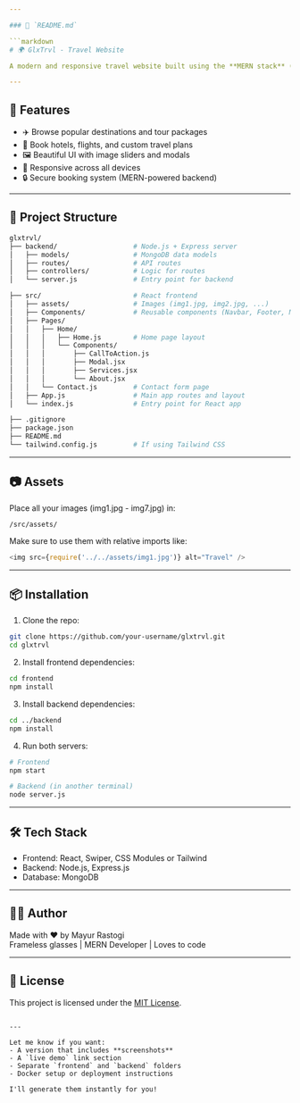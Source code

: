 ```yaml
---

### 📄 `README.md`

```markdown
# 🌍 GlxTrvl - Travel Website

A modern and responsive travel website built using the **MERN stack** (MongoDB, Express.js, React.js, Node.js). Explore destinations, book your next adventure, and experience seamless travel planning.

---
```


## 🚀 Features

- ✈️ Browse popular destinations and tour packages
- 🏨 Book hotels, flights, and custom travel plans
- 🖼️ Beautiful UI with image sliders and modals
- 📱 Responsive across all devices
- 🔒 Secure booking system (MERN-powered backend)

---

## 📁 Project Structure

```bash
glxtrvl/
├── backend/                   # Node.js + Express server
│   ├── models/                # MongoDB data models
│   ├── routes/                # API routes
│   ├── controllers/           # Logic for routes
│   └── server.js              # Entry point for backend

├── src/                       # React frontend
│   ├── assets/                # Images (img1.jpg, img2.jpg, ...)
│   ├── Components/            # Reusable components (Navbar, Footer, Modal)
│   ├── Pages/                 
│   │   ├── Home/              
│   │   │   ├── Home.js        # Home page layout
│   │   │   └── Components/    
│   │   │       ├── CallToAction.js
│   │   │       ├── Modal.jsx
│   │   │       ├── Services.jsx
│   │   │       └── About.jsx
│   │   └── Contact.js         # Contact form page
│   ├── App.js                 # Main app routes and layout
│   └── index.js               # Entry point for React app

├── .gitignore
├── package.json
├── README.md
└── tailwind.config.js         # If using Tailwind CSS
```

---

## 📷 Assets

Place all your images (img1.jpg - img7.jpg) in:

```
/src/assets/
```

Make sure to use them with relative imports like:

```js
<img src={require('../../assets/img1.jpg')} alt="Travel" />
```

---

## 📦 Installation

1. Clone the repo:

```bash
git clone https://github.com/your-username/glxtrvl.git
cd glxtrvl
```

2. Install frontend dependencies:

```bash
cd frontend
npm install
```

3. Install backend dependencies:

```bash
cd ../backend
npm install
```

4. Run both servers:

```bash
# Frontend
npm start

# Backend (in another terminal)
node server.js
```

---

## 🛠️ Tech Stack

- Frontend: React, Swiper, CSS Modules or Tailwind
- Backend: Node.js, Express.js
- Database: MongoDB

---

## 🧑‍💻 Author

Made with ❤️ by Mayur Rastogi  
Frameless glasses | MERN Developer | Loves to code

---

## 📄 License

This project is licensed under the [MIT License](LICENSE).
```

---

Let me know if you want:
- A version that includes **screenshots**
- A `live demo` link section
- Separate `frontend` and `backend` folders
- Docker setup or deployment instructions

I'll generate them instantly for you!